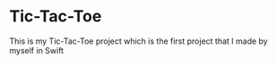 # Tic-Tac-Toe

This is my Tic-Tac-Toe project which is the first project that I made by myself in Swift
